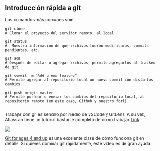 ## Introducción rápida a git
Los comandos más comunes son: 
```
git clone
# Clonar el proyecto del servidor remoto, al local

git status
#  Muestra información de que archivos fueron modificados, commits pendientes, etc.

git add
# Después de editar o agregar archivos, permite agregarlos al trackeo de git.

git commit -m “Add a new feature”
# Permite agregar al repositorio local un nuevo commit con distintos cambios. 

git push origin master
# Permite pushear o enviar los cambios del repositorio local, al repositorio remoto (en este caso, Github y nuestro fork)


```

Trabajar con git es sencillo por medio de VSCode y GitLens. 
A su vez, Atlassian tiene un tutorial bastante completo de como trabajar [Link](https://www.atlassian.com/git/tutorials/comparing-workflows/gitflow-workflow). 

![](./images/git_flow.png)


[Git for ages 4 and  up](https://www.youtube.com/watch?v=1ffBJ4sVUb4) es una excelente clase de cómo funciona git en detalle. Si quieres dominar git rápidamente, éste video es de gran ayuda.